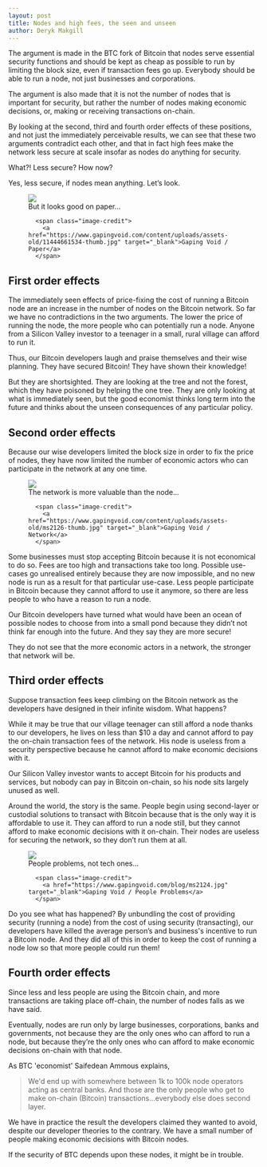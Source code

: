 ```yaml
---
layout: post
title: Nodes and high fees, the seen and unseen
author: Deryk Makgill
---
```


The argument is made in the BTC fork of Bitcoin that nodes serve essential security functions and should be kept as cheap as possible to run by limiting the block size, even if transaction fees go up. Everybody should be able to run a node, not just businesses and corporations.

The argument is also made that it is not the number of nodes that is important for security, but rather the number of nodes making economic decisions, or, making or receiving transactions on-chain.

By looking at the second, third and fourth order effects of these positions, and not just the immediately perceivable results, we can see that these two arguments contradict each other, and that in fact high fees make the network less secure at scale insofar as nodes do anything for security.

What?! Less secure? How now?

Yes, less secure, if nodes mean anything. Let’s look.

<figure style="max-width: 540px" class="side">
  <a href="https://www.gapingvoid.com/content/uploads/assets-old/11444661534-thumb.jpg" target="_blank">
    <img src="https://www.gapingvoid.com/content/uploads/assets-old/11444661534-thumb.jpg" loading="lazy">
  </a>
  <figcaption>
    But it looks good on paper...
    
      <span class="image-credit">
        <a href="https://www.gapingvoid.com/content/uploads/assets-old/11444661534-thumb.jpg" target="_blank">Gaping Void / Paper</a>
      </span>
    
  </figcaption>
</figure>

## First order effects

The immediately seen effects of price-fixing the cost of running a Bitcoin node are an increase in the number of nodes on the Bitcoin network. So far we have no contradictions in the two arguments. The lower the price of running the node, the more people who can potentially run a node. Anyone from a Silicon Valley investor to a teenager in a small, rural village can afford to run it.

Thus, our Bitcoin developers laugh and praise themselves and their wise planning. They have secured Bitcoin! They have shown their knowledge!

But they are shortsighted. They are looking at the tree and not the forest, which they have poisoned by helping the one tree. They are only looking at what is immediately seen, but the good economist thinks long term into the future and thinks about the unseen consequences of any particular policy.


## Second order effects

Because our wise developers limited the block size in order to fix the price of nodes, they have now limited the number of economic actors who can participate in the network at any one time. 

<figure style="max-width: 540px" class="side">
  <a href="https://www.gapingvoid.com/content/uploads/assets-old/ms2126-thumb.jpg" target="_blank">
    <img src="https://www.gapingvoid.com/content/uploads/assets-old/ms2126-thumb.jpg" loading="lazy">
  </a>
  <figcaption>
The network is more valuable than the node...
    
      <span class="image-credit">
        <a href="https://www.gapingvoid.com/content/uploads/assets-old/ms2126-thumb.jpg" target="_blank">Gaping Void / Network</a>
      </span>
    
  </figcaption>
</figure>

Some businesses must stop accepting Bitcoin because it is not economical to do so. Fees are too high and transactions take too long. Possible use-cases go unrealised entirely because they are now impossible, and no new node is run as a result for that particular use-case. Less people participate in Bitcoin because they cannot afford to use it anymore, so there are less people to who have a reason to run a node.

Our Bitcoin developers have turned what would have been an ocean of possible nodes to choose from into a small pond because they didn’t not think far enough into the future. And they say they are more secure!

They do not see that the more economic actors in a network, the stronger that network will be.

## Third order effects

Suppose transaction fees keep climbing on the Bitcoin network as the developers have designed in their infinite wisdom. What happens?

While it may be true that our village teenager can still afford a node thanks to our developers, he lives on less than $10 a day and cannot afford to pay the on-chain transaction fees of the network. His node is useless from a security perspective because he cannot afford to make economic decisions with it. 

Our Silicon Valley investor wants to accept Bitcoin for his products and services, but nobody can pay in Bitcoin on-chain, so his node sits largely unused as well.

Around the world, the story is the same. People begin using second-layer or custodial solutions to transact with Bitcoin because that is the only way it is affordable to use it. They can afford to run a node still, but they cannot afford to make economic decisions with it on-chain. Their nodes are useless for securing the network, so they don’t run them at all.

<figure style="max-width: 540px" class="side">
  <a href="https://www.gapingvoid.com/content/uploads/assets-old/ms2124-thumb.jpg" target="_blank">
    <img src="https://www.gapingvoid.com/content/uploads/assets-old/ms2124-thumb.jpg" loading="lazy">
  </a>
  <figcaption>
People problems, not tech ones...
    
      <span class="image-credit">
        <a href="https://www.gapingvoid.com/blog/ms2124.jpg" target="_blank">Gaping Void / People Problems</a>
      </span>
    
  </figcaption>
</figure>


Do you see what has happened? By unbundling the cost of providing security (running a node) from the cost of using security (transacting), our developers have killed the average person’s and business's incentive to run a Bitcoin node. And they did all of this in order to keep the cost of running a node low so that more people could run them!

## Fourth order effects

Since less and less people are using the Bitcoin chain, and more transactions are taking place off-chain, the number of nodes falls as we have said.

Eventually, nodes are run only by large businesses, corporations, banks and governments, not because they are the only ones who can afford to run a node, but because they’re the only ones who can afford to make economic decisions on-chain with that node.

As BTC 'economist' Saifedean Ammous explains, 

> We'd end up with somewhere between 1k to 100k node operators acting as central banks. And those are the only people who get to make on-chain (Bitcoin) transactions...everybody else does second layer.

We have in practice the result the developers claimed they wanted to avoid, despite our developer theories to the contrary. We have a small number of people making economic decisions with Bitcoin nodes.

If the security of BTC depends upon these nodes, it might be in trouble.




